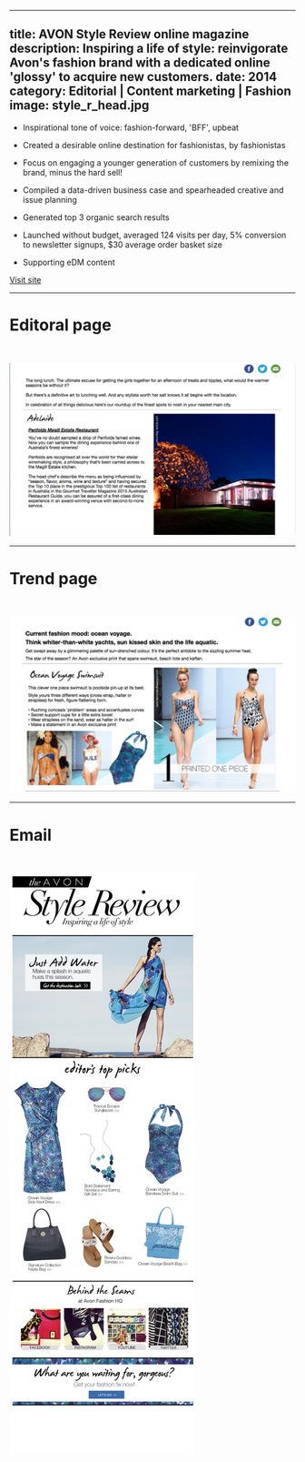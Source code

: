 ----
title: AVON Style Review online magazine
description: Inspiring a life of style: reinvigorate Avon's fashion brand with a dedicated online 'glossy' to acquire new customers.
date: 2014
category: Editorial | Content marketing | Fashion
image: style_r_head.jpg
----
* Inspirational tone of voice: fashion-forward, 'BFF', upbeat

* Created a desirable online destination for fashionistas, by fashionistas

* Focus on engaging a younger generation of customers by remixing the brand, minus the hard sell!

* Compiled a data-driven business case and spearheaded creative and issue planning

* Generated top 3 organic search results

* Launched without budget, averaged 124 visits per day, 5% conversion to newsletter signups, $30 average order basket size 

* Supporting eDM content 

<a href="http://fashion.avon.com.au" target=_blank class="btn btn-primary">Visit site</a>

***

# Editoral page

<br/>

![](/images/editorial_page.jpg)

***

# Trend page

<br/>

![](/images/trend_page.jpg)

***

# Email

<br/>

![](/images/stylereview_issue18_fashion.jpg)




